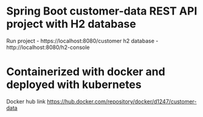 # Spring Boot customer-data REST API project with H2 database
Run project - https://localhost:8080/customer
h2 database - http://localhost:8080/h2-console
# Containerized with docker and deployed with kubernetes

Docker hub link
https://hub.docker.com/repository/docker/d1247/customer-data
